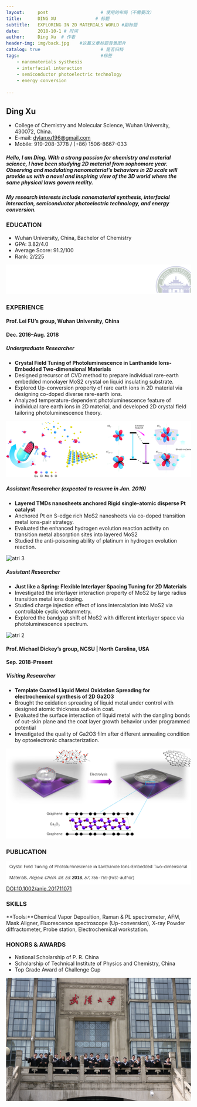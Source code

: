 ```yaml
---
layout:     post                    # 使用的布局（不需要改）
title:      DING XU               # 标题 
subtitle:   EXPLORING IN 2D MATERIALS WORLD #副标题
date:       2018-10-1 # 时间
author:     Ding Xu  # 作者
header-img: img/back.jpg    #这篇文章标题背景图片
catalog: true                       # 是否归档
tags:                               #标签
    - nanomaterials systhesis
    - interfacial interaction
    - semiconductor photoelectric technology
    - energy conversion
    
---
```



## Ding Xu 
* College of Chemistry and Molecular Science, Wuhan University, 430072, China.
* E-mail: [dylanxu196@gmail.com](dylanxu196@gmail.com)
* Mobile: 919-208-3778 / (+86) 1506-8667-033 

##### Hello, I am Ding. With a strong passion for chemistry and material science, I have been studying 2D material from sophomore year. Observing and modulating nanomaterial's behaviors in 2D scale will provide us with a novel and inspiring view of the 3D world where the same physical laws govern reality.
 
##### My research interests include *nanomaterial synthesis*, *interfacial interaction*, *semiconductor photoelectric technology*, and *energy conversion*.

### EDUCATION
* Wuhan University, China, Bachelor of Chemistry												
* GPA: 3.82/4.0	 
* Average Score: 91.2/100 
* Rank: 2/225

![fenge](https://github.com/dylanxu196/dylanxu196.github.io/raw/master/img/fenge.jpg)

### EXPERIENCE
#### Prof. Lei FU’s group, Wuhan University, China					
#### Dec. 2016–Aug. 2018
##### Undergraduate Researcher
* **Crystal Field Tuning of Photoluminescence in Lanthanide Ions-Embedded Two-dimensional Materials**
* Designed precursor of CVD method to prepare individual rare-earth embedded monolayer MoS2 crystal on liquid insulating substrate.
* Explored Up-conversion property of rare earth ions in 2D material via designing co-doped diverse rare-earth ions.
* Analyzed temperature-dependent photoluminescence feature of individual rare earth ions in 2D material, and developed 2D crystal field tailoring photoluminescence theory. 

![atri 1](https://github.com/dylanxu196/dylanxu196.github.io/raw/master/img/art1.jpg)
##### Assistant Researcher (expected to resume in Jan. 2019)
* **Layered TMDs nanosheets anchored Rigid single-atomic disperse Pt catalyst** 
* Anchored Pt on S-edge rich MoS2 nanosheets via co-doped transition metal ions-pair strategy.
* Evaluated the enhanced hydrogen evolution reaction activity on transition metal absorption sites into layered MoS2 
* Studied the anti-poisoning ability of platinum in hydrogen evolution reaction.

![atri 3](https://github.com/dylanxu196/dylanxu196.github.io/raw/master/img/art3.jpg)
##### Assistant Researcher
* **Just like a Spring: Flexible Interlayer Spacing Tuning for 2D Materials**
* Investigated the interlayer interaction property of MoS2 by large radius transition metal ions doping.
* Studied charge injection effect of ions intercalation into MoS2 via controllable cyclic voltammetry.
* Explored the bandgap shift of MoS2 with different interlayer space via photoluminescence spectrum.


![atri 2](https://github.com/dylanxu196/dylanxu196.github.io/raw/master/img/art2.jpg)
#### Prof. Michael Dickey’s group, NCSU | North Carolina, USA					
#### Sep. 2018-Present
##### Visiting Researcher
* **Template Coated Liquid Metal Oxidation Spreading for electrochemical synthesis of 2D Ga2O3**
* Brought the oxidation spreading of liquid metal under control with designed atomic thickness out-skin coat.
* Evaluated the surface interaction of liquid metal with the dangling bonds of out-skin plane and the coat layer growth behavior under programmed potential
* Investigated the quality of Ga2O3 film after different annealing condition by optoelectronic characterization.

![atri 4](https://github.com/dylanxu196/dylanxu196.github.io/raw/master/img/art4.png)
### PUBLICATION 

![lunwen1](https://github.com/dylanxu196/dylanxu196.github.io/raw/master/img/lunwen1.jpg)
 [DOI:10.1002/anie.201711071](https://doi.org/10.1002/anie.201711071)

### SKILLS
**Tools:**Chemical Vapor Deposition, Raman & PL spectrometer, AFM, Mask Aligner, Fluorescence spectroscope (Up-conversion), X-ray Powder diffractometer, Probe station, Electrochemical workstation.

### HONORS & AWARDS
* National Scholarship of P. R. China															
* Scholarship of Technical Institute of Physics and Chemistry, China								
* Top Grade Award of Challenge Cup														

![end](https://github.com/dylanxu196/dylanxu196.github.io/raw/master/img/final.jpg)